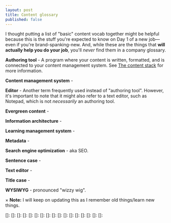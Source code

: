 ```yaml
---
layout: post
title: Content glossary
published: false
---
```


I thought putting a list of "basic" content vocab together might be helpful because this is the stuff you're expected to know on Day 1 of a new job&mdash;even if you're brand-spanking-new. And, while these are the things that **will actually help you do your job**, you'll _never_ find them in a company glossary.

**Authoring tool** - A program where your content is written, formatted, and is connected to your content management system. See [The content stack](../content-stack#authoringtool) for more information.

**Content management system** - 

**Editor** - Another term frequently used instead of "authoring tool". However, it's important to note that it might also refer to a text editor, such as Notepad, which is not _necessarily_ an authoring tool.

**Evergreen content** - 

**Information architecture** - 

**Learning management system** - 

**Metadata** - 

**Search engine optimization** - aka SEO.

**Sentence case** - 

**Text editor** - 

**Title case** - 

**WYSIWYG** - pronounced "wizzy wig".

<div class="alert-note">
    <span class="closebtn" onclick="this.parentElement.style.display='none';">&times;</span> 
    <strong>Note:</strong> I will keep on updating this as I remember old things/learn new things.
</div>

[]: 
[]: 
[]: 
[]: 
[]: 
[]: 
[]: 
[]: 
[]: 
[]: 
[]: 
[]: 
[]: 
[]: 
[]: 
[]: 
[]: 
